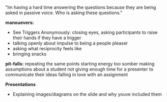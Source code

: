 "Im having a hard time answering the questions because they are being asked in passive voice. Who is asking these questions."


**manouevers:**
* See Triggers Anonymously: closing eyes, asking participants to raise their hands if they have a trigger
* talking openly about impulse to being a people pleaser
* asking what reciprocity feels like
* bringing snacks


**pit-falls:** 
repeating the same points 
starting energy too somber
making assumptions about a student
not giving enough time for a presenter to communicate their ideas
falling in love with an assignment


**Presentations**
* Explaining images/diagrams on the slide and why youve included them